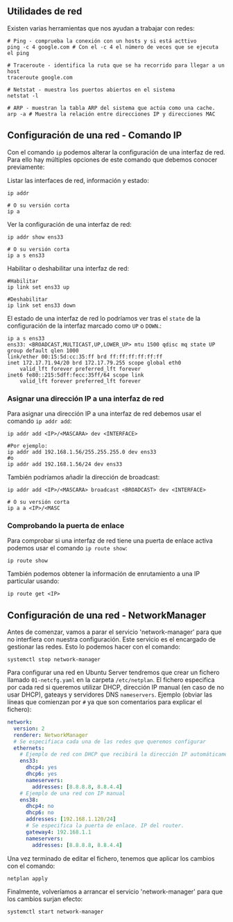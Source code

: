 

## Utilidades de red
Existen varias herramientas que nos ayudan a trabajar con redes:

```shell
# Ping - comprueba la conexión con un hosts y si está acttivo
ping -c 4 google.com # Con el -c 4 el número de veces que se ejecuta el ping

# Traceroute - identifica la ruta que se ha recorrido para llegar a un host
traceroute google.com

# Netstat - muestra los puertos abiertos en el sistema
netstat -l

# ARP - muestran la tabla ARP del sistema que actúa como una cache.
arp -a # Muestra la relación entre direcciones IP y direcciones MAC
```

## Configuración de una red - Comando IP
Con el comando `ip` podemos alterar la configuración de una interfaz de red. Para ello hay múltiples opciones de este comando que debemos conocer previamente:


Listar las interfaces de red, información y estado:
```shell
ip addr

# O su versión corta
ip a
```

Ver la configuración de una interfaz de red:
```shell
ip addr show ens33

# O su versión corta
ip a s ens33
```

Habilitar o deshabilitar una interfaz de red:
```shell
#Habilitar
ip link set ens33 up

#Deshabilitar
ip link set ens33 down
```

El estado de una interfaz de red lo podríamos ver tras el  `state` de la configuración de la interfaz marcado como `UP` o `DOWN`.:
```shell
ip a s ens33
ens33: <BROADCAST,MULTICAST,UP,LOWER_UP> mtu 1500 qdisc mq state UP group default qlen 1000
link/ether 00:15:5d:cc:35:ff brd ff:ff:ff:ff:ff:ff
inet 172.17.71.94/20 brd 172.17.79.255 scope global eth0
	valid_lft forever preferred_lft forever
inet6 fe80::215:5dff:fecc:35ff/64 scope link
	valid_lft forever preferred_lft forever
```

### Asignar una dirección IP a una interfaz de red
Para asignar una dirección IP a una interfaz de red debemos usar el comando `ip addr add`:
```shell
ip addr add <IP>/<MASCARA> dev <INTERFACE>

#Por ejemplo:
ip addr add 192.168.1.56/255.255.255.0 dev ens33
#o
ip addr add 192.168.1.56/24 dev ens33
```

También podríamos añadir la dirección de broadcast:
```shell
ip addr add <IP>/<MASCARA> broadcast <BROADCAST> dev <INTERFACE>

# O su versión corta
ip a a <IP>/<MASC
```

### Comprobando la puerta de enlace
Para comprobar si una interfaz de red tiene una puerta de enlace activa podemos usar el comando `ip route show`:
```shell
ip route show
```

También podemos obtener la información de enrutamiento a una IP particular usando:
```shell
ip route get <IP>
```



## Configuración de una red - NetworkManager
Antes de comenzar, vamos a parar el servicio 'network-manager' para que no interfiera con nuestra configuración. Este servicio es el encargado de gestionar las redes.
Esto lo podemos hacer con el comando:
```shell
systemctl stop network-manager
```

Para configurar una red en Ubuntu Server tendremos que crear un fichero llamado `01-netcfg.yaml` en la carpeta `/etc/netplan`.
El fichero especifica por cada red si queremos utilizar DHCP, dirección IP manual (en caso de no usar DHCP), gateays y servidores DNS `nameservers`.
Ejemplo (obviar las líneas que comienzan por `#` ya que son comentarios para explicar el fichero):
```yaml
network:
  version: 2
  renderer: NetworkManager
  # Se especifiaca cada una de las redes que queremos configurar
  ethernets:
    # Ejemplo de red con DHCP que recibirá la dirección IP automáticamente
	ens33:
	  dhcp4: yes
	  dhcp6: yes
	  nameservers:
		addresses: [8.8.8.8, 8.8.4.4]
	# Ejemplo de una red con IP manual
	ens38:
	  dhcp4: no
	  dhcp6: no
	  addresses: [192.168.1.120/24]
	  # Se especifica la puerta de enlace. IP del router.
	  gateway4: 192.168.1.1
	  nameservers:
	    addresses: [8.8.8.8, 8.8.4.4]
```

Una vez terminado de editar el fichero, tenemos que aplicar los cambios con el comando:
```shell
netplan apply
```

Finalmente, volveríamos a arrancar el servicio 'network-manager' para que los cambios surjan efecto:
```shell
systemctl start network-manager
```